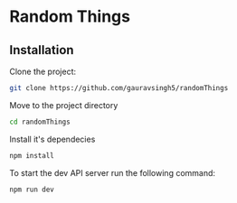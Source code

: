 # Random Things

## Installation

Clone the project:

```bash
git clone https://github.com/gauravsingh5/randomThings
```

Move to the project directory

```bash
cd randomThings
```

Install it's dependecies

```bash
npm install
```

To start the dev API server run the following command:

```bash
npm run dev
```
